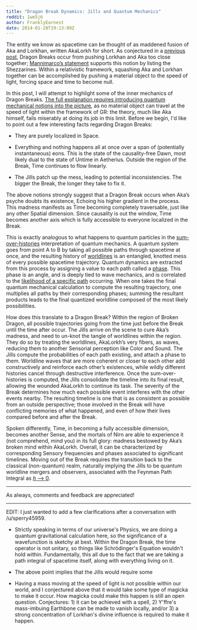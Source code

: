 ```yaml
---
title: "Dragon Break Dynamics: Jills and Quantum Mechanics"
reddit: 1we5j6
author: FranklyEarnest
date: 2014-01-28T19:13:09Z
---
```


The entity we know as spacetime can be thought of as maddened fusion of Aka and Lorkhan, written AkaLorkh for short. As conjectured in a [previous post](http://www.reddit.com/r/teslore/comments/1w616i/akalorkh_as_spacetime_two_sides_of_the_same_coin/), Dragon Breaks occur from pushing Lorkhan and Aka too close together; [Mannimarco’s statement](http://www.uesp.net/wiki/Lore:Where_Were_You_..._Dragon_Broke) supports this notion by listing the Shezzarines. Within a relativistic framework, squashing Aka and Lorkhan together can be accomplished by pushing a material object to the speed of light, forcing space and time to become null.


In this post, I will attempt to highlight some of the inner mechanics of Dragon Breaks. [The full explanation requires introducing quantum mechanical notions into the picture](http://en.wikipedia.org/wiki/Propagator#Faster_than_light.3F), as no material object can travel at the speed of light within the framework of GR: the theory, much like Aka himself, fails miserably at doing its job in this limit. Before we begin, I'd like to point out a few  interesting facts regarding Dragon Breaks:


-  They are purely localized in Space.


- Everything and nothing happens all at once over a span of (potentially instantaneous) eons. This is  the state of the causality-free Dawn, most likely dual to the state of Untime in Aetherius. Outside the region of the Break, Time continues to flow linearly.


- The Jills patch up the mess, leading to potential inconsistencies. The bigger the Break, the longer they take to fix it.


The above notions strongly suggest that a Dragon Break occurs when Aka’s psyche doubts its existence, Echoing his higher gradient in the process. This madness manifests as Time becoming completely traversable, just like any other Spatial dimension. Since causality is out the window, Time becomes another axis which is fully accessible to everyone localized in the Break.


This is exactly analogous to what happens to quantum particles in the [sum-over-histories](http://en.wikipedia.org/wiki/Sum_over_histories) interpretation of quantum mechanics. A quantum system goes from point A to B by taking all possible paths through spacetime at once, and the resulting history of [worldlines](http://en.wikipedia.org/wiki/Worldline) is an entangled, knotted mess of every possible spacetime trajectory. Quantum dynamics are extracted from this process by assigning a value to each path called a [phase](http://en.wikipedia.org/wiki/Phase_\(waves\)#Formula). This phase is an angle, and is deeply tied to wave mechanics, and is correlated to the [likelihood of a specific path](http://en.wikipedia.org/wiki/Sum_over_histories#Feynman.27s_interpretation) occurring. When one takes the final quantum mechanical calculation to compute the resulting trajectory, one multiplies all paths by their corresponding phases; summing the resultant products leads to the final quantized worldline composed of the most likely possibilities.


How does this translate to a Dragon Break? Within the region of Broken Dragon, all possible trajectories going from the time just before the Break until the time after occur. The Jills arrive on the scene to cure Aka’s madness, and need to un-knot the tangle of worldlines within the region. They do so by treating the worldlines, AkaLorkh’s very fibers, as waves, reducing them to another Sensorial perception like Color and Sound. The Jills compute the probabilities of each path existing, and attach a phase to them. Worldline waves that are more coherent or closer to each other add constructively and reinforce each other’s existences, while wildly different histories cancel through destructive interference. Once the sum-over-histories is computed, the Jills consolidate the timeline into its final result, allowing the wounded AkaLorkh to continue its task. The severity of the Break determines how much each possible event interferes with the other events nearby. The resulting timeline is one that is as consistent as possible from an outside perspective; those involved in the Break will have conflicting memories of what happened, and even of how their lives compared before and after the Break.


Spoken differently, Time, in becoming a fully accessible dimension, becomes another Sense, and the mortals of Nirn are able to experience it (not comprehend, mind you) in its full glory: madness bestowed by Aka’s broken mind within AkaLorkh. Overall, it can be characterized by corresponding Sensory frequencies and phases associated to significant timelines. Moving out of the Break requires the transition back to the classical (non-quantum) realm, naturally implying the Jills to be quantum worldline mergers and observers, associated with the Feynman Path Integral as [*h* —&gt; 0](http://en.wikipedia.org/wiki/Correspondence_principle#Quantum_mechanics).


*****


As always, comments and feedback are appreciated!


*****


EDIT: I just wanted to add a few clarifications after a conversation with /u/sperry45959.


- Strictly speaking in terms of our universe's Physics, we are doing a quantum gravitational calculation here, so the significance of a wavefunction is sketchy at best. Within the Dragon Break, the time operator is not unitary, so things like Schrödinger's Equation wouldn't hold within. Fundamentally, this all due to the fact that we are taking a path integral of spacetime itself, along with everything living on it.


- The above point implies that the Jills would require some 


- Having a mass moving at the speed of light is not possible within our world, and I conjectured above that it would take some type of magicka to make it occur. How magicka could make this happen is still an open question. Conjectures: 1) it can be achieved with a spell, 2) Y'ffre's mass-imbuing Earthbone can be made to vanish locally, and/or 3) a strong concentration of Lorkhan's divine influence is required to make it happen.

